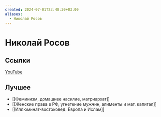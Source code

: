 ```yaml
---
created: 2024-07-01T23:48:30+03:00
aliases:
  - Николай Росов
---
```


# Николай Росов

## Ссылки

[YouTube](https://youtube.com/@grozarpv?si=FRnKwW_YfPwLGaK0)


## Лучшее

 - [[Феминизм, домашнее насилие, матриархат]]
 - [[Женские права в РФ, угнетение мужчин, алименты и мат. капитал]]
 - [[Иллюминат-востоковед. Европа и Ислам]]
